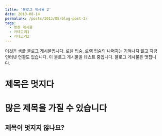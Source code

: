 ```yaml
---
title: '블로그 게시물 2'
date: 2013-08-14
permalink: /posts/2013/08/blog-post-2/
tags:
  - 멋진 게시물
  - 카테고리1
  - 카테고리2
---
```


이것은 샘플 블로그 게시물입니다. 로렘 입숨, 로렘 입숨의 나머지는 기억나지 않고 지금 인터넷 연결도 없습니다. 이 블로그 게시물을 테스트 중입니다. 블로그 게시물은 멋집니다.

제목은 멋지다
======

많은 제목을 가질 수 있습니다
======

제목이 멋지지 않나요?
------